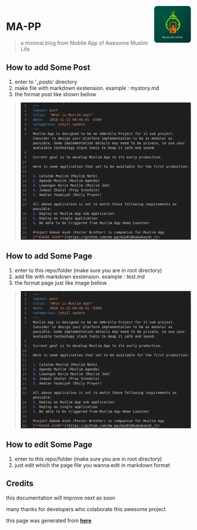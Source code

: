 <img src="mappicon.png" align="right" height="100" width="100">

# MA-PP
> a minimal blog from Mobile App of Awesome Muslim Life

## How to add Some Post 
1. enter to '_posts' directory
2. make file with markdown exstension. example : mystory.md
3. the format post like shown bellow

> <img src="Screenshot1.png" alt="Screenshot1.png">

## How to add Some Page
1. enter to this repo/folder (make sure you are in root directory)
2. add file with markdown exstension. example : test.md
3. the format page just like image bellow

> <img src="Screenshot1.png" alt="Screenshot2.png">

## How to edit Some Page
1. enter to this repo/folder (make sure you are in root directory)
2. just edit which the page file you wanna edit in markdown format


## Credits

this documentation will improve next as soon

many thanks for developers who colaborate this awesome project

this page was generated from [**here**](https://github.com/willianjusten/minimal-blog)